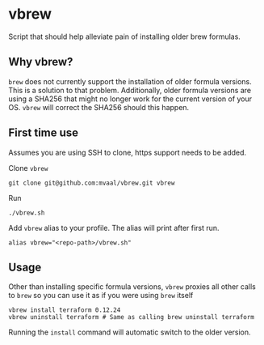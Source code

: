 # vbrew
Script that should help alleviate pain of installing older brew formulas.

## Why vbrew?
`brew` does not currently support the installation of older formula versions. 
This is a solution to that problem.
Additionally, older formula versions are using a SHA256 that might no longer work
for the current version of your OS. `vbrew` will correct the SHA256 should this happen.

## First time use
Assumes you are using SSH to clone, https support needs to be added.

Clone `vbrew`

    git clone git@github.com:mvaal/vbrew.git vbrew

Run

    ./vbrew.sh

Add `vbrew` alias to your profile. The alias will print after first run.

    alias vbrew="<repo-path>/vbrew.sh"

## Usage
Other than installing specific formula versions, `vbrew` proxies all other calls to `brew` so you
can use it as if you were using `brew` itself

    vbrew install terraform 0.12.24
    vbrew uninstall terraform # Same as calling brew uninstall terraform

Running the `install` command will automatic switch to the older version.
